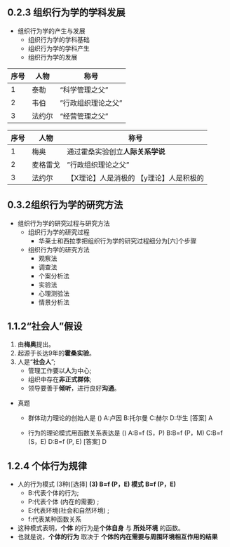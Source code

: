 ## 0.2.3 组织行为学的学科发展

- 组织行为学的产生与发展
    - 组织行为学的学科基础
    - 组织行为学的学科产生
    - 组织行为学的发展

|  序号   | 人物  | 称号 |
|  ----  | ----  | -----  |
| 1  | 泰勒 | “科学管理之父” |
| 2  | 韦伯 | ”行政组织理论之父” |
| 3  | 法约尔 |  “经营管理之父” |


|  序号   | 人物  | 称号 |
|  ----  | ----  | -----  |
| 1  | 梅奥 | 通过霍桑实验创立**人际关系学说** |
| 2  | 麦格雷戈 | ”行政组织理论之父” |
| 3  | 法约尔 |  【X理论】人是消极的 【y理论】人是积极的 |

## 0.3.2组织行为学的研究方法

- 组织行为学的研究过程与研究方法
    - 组织行为学的研究过程
        - 华莱士和西拉季把组织行为学的研究过程细分为[六]个步骤
    - 组织行为学的研究方法
        - 观察法
        - 调查法
        - 个案分析法
        - 实验法
        - 心理测验法
        - 情景分析法


## 1.1.2“社会人”假设

1. 由**梅奥**提出。
2. 起源于长达9年的**霍桑实验**。
3. 人是“**社会人**”;
    - 管理工作要以**人**为中心;
    - 组织中存在**非正式群体**;
    - 领导要善于**倾听**，进行良好**沟通**。

- 真题
    - 群体动力理论的创始人是 ()
    A:卢因
    B:托尔曼
    C:赫尔
    D:华生
    [答案]  A

    - 行为的理论模式用函数关系表达是 ()
    A:B=f (S，P)
    B:B=f (P，M)
    C:B=f (S，E)
    D:B=f (P, E)
    [答案] D

## 1.2.4 个体行为规律

- 人的行为模式 (3种)[选择] 
    **(3) B=f (P，E) 模式**
    **B=f (P，E)**
    - B:代表个体的行为;
    - P:代表个体 (内在的需要) ;
    - E:代表环境(社会和自然环境) ;
    - f:代表某种函数关系
- 这种模式表明，**个体** 的行为是**个体自身** 与 **所处环境** 的函数。
- 也就是说，**个体的行为** 取决于 **个体的内在需要与周围环境相互作用的结果**
